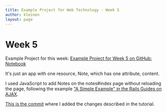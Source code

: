 ```yaml
---
title: Example Project for Web Technology - Week 5
author: kleinen
layout: page
---
```

# Week 5

Example Project for this week:
[Example Project for Week 5 on GitHub: Notebook](https://github.com/media-programming-rails/notebook)

It's just an app with one resource, Note, which has one attribute, content.

I used JavaScript to add Notes on the notes#index page without reloading the page,
following the example ["A Simple Example" in the Rails Guides on AJAX](http://guides.rubyonrails.org/working_with_javascript_in_rails.html#a-simple-example).

[This is the commit](https://github.com/media-programming-rails/notebook/commit/0318b1f97abd8f3cf8314c59372243dba6e5ba93) where I added the changes described in the tutorial.
